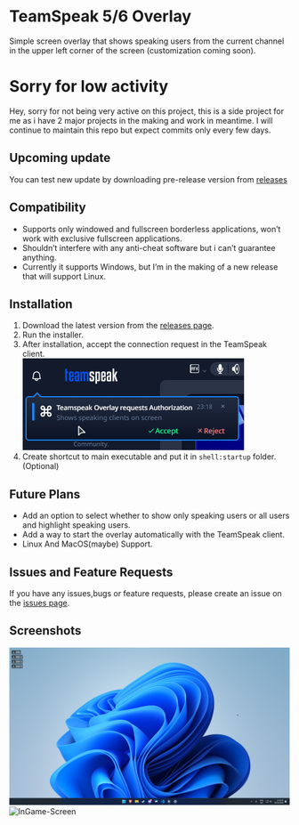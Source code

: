 # TeamSpeak 5/6 Overlay
 
 Simple screen overlay that shows speaking users from the current channel in the upper left corner of the screen (customization coming soon).

# Sorry for low activity

Hey, sorry for not being very active on this project, this is a side project for me as i have 2 major projects in the making and work in meantime. I will continue to maintain this repo but expect commits only every few days.

## Upcoming update

You can test new update by downloading pre-release version from [releases](https://github.com/PandaDex/TeamSpeak-6-Overlay/releases)

## Compatibility

- Supports only windowed and fullscreen borderless applications, won’t work with exclusive fullscreen applications.
- Shouldn’t interfere with any anti-cheat software but i can’t guarantee anything.
- Currently it supports Windows, but I’m in the making of a new release that will support Linux.

## Installation

1. Download the latest version from the [releases page](https://github.com/PandaDex/TeamSpeak-6-Overlay/releases).
2. Run the installer.
3. After installation, accept the connection request in the TeamSpeak client. <br>
   ![Accept-Connection](./markdown/accept.png)
4. Create shortcut to main executable and put it in `shell:startup` folder. (Optional)

## Future Plans

- Add an option to select whether to show only speaking users or all users and highlight speaking users.
- Add a way to start the overlay automatically with the TeamSpeak client.
- Linux And MacOS(maybe) Support.

## Issues and Feature Requests

If you have any issues,bugs or feature requests, please create an issue on the [issues page](https://github.com/PandaDex/TeamSpeak-6-Overlay/issues).

## Screenshots

![Desktop-Screen](./markdown/desktop.png)
![InGame-Screen](./markdown/game.png)
